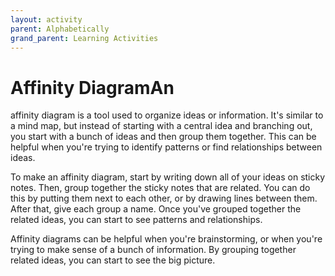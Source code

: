 ```yaml
---
layout: activity
parent: Alphabetically
grand_parent: Learning Activities
---
```

# Affinity DiagramAn 
affinity diagram is a tool used to organize ideas or information. It's similar to a mind map, but instead of starting with a central idea and branching out, you start with a bunch of ideas and then group them together. This can be helpful when you're trying to identify patterns or find relationships between ideas. 

To make an affinity diagram, start by writing down all of your ideas on sticky notes. Then, group together the sticky notes that are related. You can do this by putting them next to each other, or by drawing lines between them. After that, give each group a name. Once you've grouped together the related ideas, you can start to see patterns and relationships. 

Affinity diagrams can be helpful when you're brainstorming, or when you're trying to make sense of a bunch of information. By grouping together related ideas, you can start to see the big picture.